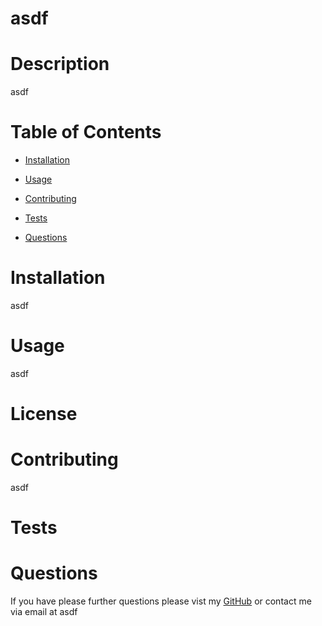 # asdf
  # Description 
  asdf
  # Table of Contents 
  * [Installation](#installation)
  * [Usage](#usage)
  
  * [Contributing](#contributing)
  * [Tests](#tests)
  * [Questions](#questions)
  # Installation 
  asdf
  # Usage 
  asdf
  # License
  
  
  # Contributing 
  asdf
  # Tests 
  
  # Questions 
  If you have please further questions please vist my [GitHub](https://github.com/) or contact me via email at
  asdf
